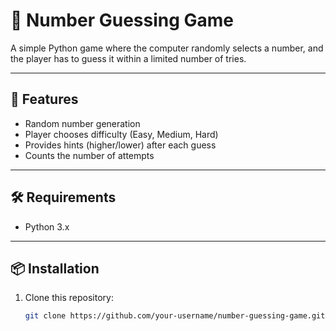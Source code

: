 # 🎲 Number Guessing Game

A simple Python game where the computer randomly selects a number, and the player has to guess it within a limited number of tries.

---

## 🚀 Features
- Random number generation
- Player chooses difficulty (Easy, Medium, Hard)
- Provides hints (higher/lower) after each guess
- Counts the number of attempts

---

## 🛠 Requirements
- Python 3.x

---

## 📦 Installation
1. Clone this repository:
   ```bash
   git clone https://github.com/your-username/number-guessing-game.git
